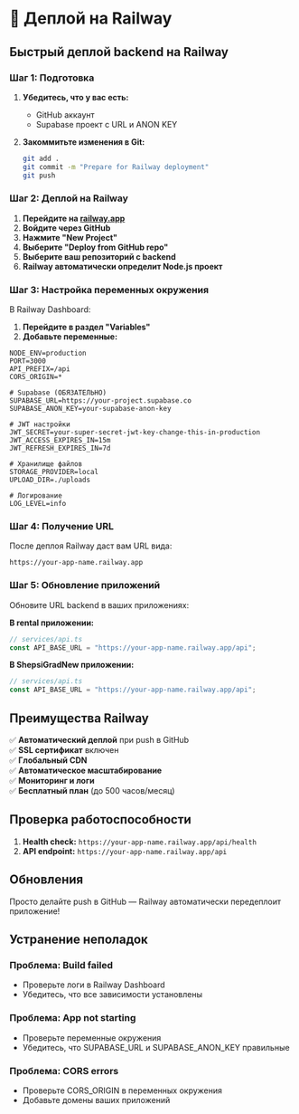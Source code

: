 # 🚀 Деплой на Railway

## Быстрый деплой backend на Railway

### Шаг 1: Подготовка

1. **Убедитесь, что у вас есть:**

   - GitHub аккаунт
   - Supabase проект с URL и ANON KEY

2. **Закоммитьте изменения в Git:**
   ```bash
   git add .
   git commit -m "Prepare for Railway deployment"
   git push
   ```

### Шаг 2: Деплой на Railway

1. **Перейдите на [railway.app](https://railway.app)**
2. **Войдите через GitHub**
3. **Нажмите "New Project"**
4. **Выберите "Deploy from GitHub repo"**
5. **Выберите ваш репозиторий с backend**
6. **Railway автоматически определит Node.js проект**

### Шаг 3: Настройка переменных окружения

В Railway Dashboard:

1. **Перейдите в раздел "Variables"**
2. **Добавьте переменные:**

```env
NODE_ENV=production
PORT=3000
API_PREFIX=/api
CORS_ORIGIN=*

# Supabase (ОБЯЗАТЕЛЬНО)
SUPABASE_URL=https://your-project.supabase.co
SUPABASE_ANON_KEY=your-supabase-anon-key

# JWT настройки
JWT_SECRET=your-super-secret-jwt-key-change-this-in-production
JWT_ACCESS_EXPIRES_IN=15m
JWT_REFRESH_EXPIRES_IN=7d

# Хранилище файлов
STORAGE_PROVIDER=local
UPLOAD_DIR=./uploads

# Логирование
LOG_LEVEL=info
```

### Шаг 4: Получение URL

После деплоя Railway даст вам URL вида:

```
https://your-app-name.railway.app
```

### Шаг 5: Обновление приложений

Обновите URL backend в ваших приложениях:

**В rental приложении:**

```typescript
// services/api.ts
const API_BASE_URL = "https://your-app-name.railway.app/api";
```

**В ShepsiGradNew приложении:**

```typescript
// services/api.ts
const API_BASE_URL = "https://your-app-name.railway.app/api";
```

## Преимущества Railway

✅ **Автоматический деплой** при push в GitHub  
✅ **SSL сертификат** включен  
✅ **Глобальный CDN**  
✅ **Автоматическое масштабирование**  
✅ **Мониторинг и логи**  
✅ **Бесплатный план** (до 500 часов/месяц)

## Проверка работоспособности

1. **Health check:** `https://your-app-name.railway.app/api/health`
2. **API endpoint:** `https://your-app-name.railway.app/api`

## Обновления

Просто делайте push в GitHub — Railway автоматически передеплоит приложение!

## Устранение неполадок

### Проблема: Build failed

- Проверьте логи в Railway Dashboard
- Убедитесь, что все зависимости установлены

### Проблема: App not starting

- Проверьте переменные окружения
- Убедитесь, что SUPABASE_URL и SUPABASE_ANON_KEY правильные

### Проблема: CORS errors

- Проверьте CORS_ORIGIN в переменных окружения
- Добавьте домены ваших приложений
